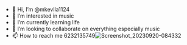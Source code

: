 - 👋 Hi, I’m @mkevlla1124
- 👀 I’m interested in music
- 🌱 I’m currently learning life
- 💞️ I’m looking to collaborate on everything especially music
- 📫 How to reach me 6232135749![Screenshot_20230920-084332](https://github.com/mkevlla1124/mkevlla1124/assets/146134449/6f1674cf-13cb-406b-9a30-6f2a736d2fd3)


<!---
mkevlla1124/mkevlla1124 is a ✨ special ✨ repository because its `README.md` (this file) appears on your GitHub profile.
You can click the Preview link to take a look at your changes. 
